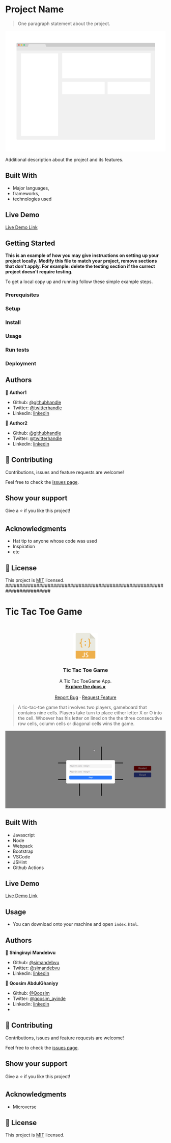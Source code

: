 # Project Name

> One paragraph statement about the project.

![screenshot](./app_screenshot.png)

Additional description about the project and its features.

## Built With

- Major languages,
- frameworks,
- technologies used

## Live Demo

[Live Demo Link](https://livedemo.com)


## Getting Started

**This is an example of how you may give instructions on setting up your project locally.**
**Modify this file to match your project, remove sections that don't apply. For example: delete the testing section if the currect project doesn't require testing.**


To get a local copy up and running follow these simple example steps.

### Prerequisites

### Setup

### Install

### Usage

### Run tests

### Deployment



## Authors

👤 **Author1**

- Github: [@githubhandle](https://github.com/githubhandle)
- Twitter: [@twitterhandle](https://twitter.com/twitterhandle)
- Linkedin: [linkedin](https://linkedin.com/linkedinhandle)

👤 **Author2**

- Github: [@githubhandle](https://github.com/githubhandle)
- Twitter: [@twitterhandle](https://twitter.com/twitterhandle)
- Linkedin: [linkedin](https://linkedin.com/linkedinhandle)

## 🤝 Contributing

Contributions, issues and feature requests are welcome!

Feel free to check the [issues page](issues/).

## Show your support

Give a ⭐️ if you like this project!

## Acknowledgments

- Hat tip to anyone whose code was used
- Inspiration
- etc

## 📝 License

This project is [MIT](lic.url) licensed.
########################################################################

# Tic Tac Toe Game

<br />
<p align="center">
  <a href="https://github.com/simandebvu/tic-tac-toe-javascript">
    <img src="js-image.png" alt="Logo" width="80" height="80">
  </a>

  <h3 align="center">Tic Tac Toe Game</h3>

  <p align="center">
    A Tic Tac ToeGame App.
    <br />
    <a href="https://github.com/simandebvu/tic-tac-toe-javascript"><strong>Explore the docs »</strong></a>
    <br />
    <br />
    <a href="https://github.com/simandebvu/tic-tac-toe-javascript/issues/">Report Bug</a>
    ·
    <a href="https://github.com/simandebvu/tic-tac-toe-javascript">Request Feature</a>
  </p>
</p>

> A tic-tac-toe game that involves two players, gameboard that contains nine cells. Players take turn to place either letter X or O into the cell. Whoever has his letter on lined on the the three consecutive row cells, column cells or diagonal cells wins the game.

![screenshot](./app-screenshot.gif)

## Built With

- Javascript
- Node
- Webpack 
- Bootstrap
- VSCode
- JSHint
- Github Actions

## Live Demo

[Live Demo Link](https://github.com/simandebvu/tic-tac-toe-javascript)


<!-- INSTALLATION -->
## Usage

- You can download onto your machine and open `index.html`.
  
## Authors

👤 **Shingirayi Mandebvu**

- Github: [@simandebvu](https://github.com/simandebvu)
- Twitter: [@simandebvu](https://twitter.com/simandebvu)
- Linkedin: [linkedin](https://linkedin.com/in/simandebvu)


👤 **Qoosim AbdulGhaniyy**

- Github: [@Qoosim](https://github.com/Qoosim)
- Twitter: [@qoosim_ayinde](https://twitter.com/qoosim_ayinde)
- Linkedin: [linkedin](https://linkedin.com/in/qoosim)
- 
## 🤝 Contributing

Contributions, issues and feature requests are welcome!

Feel free to check the [issues page](issues/).

## Show your support

Give a ⭐️ if you like this project!

## Acknowledgments

- Microverse

## 📝 License

This project is [MIT](lic.url) licensed.
